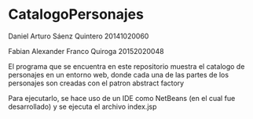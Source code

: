# CatalogoPersonajes

Daniel Arturo Sáenz Quintero 20141020060

Fabian Alexander Franco Quiroga 20152020048

El programa que se encuentra en este repositorio muestra el catalogo de personajes en un entorno web, donde cada una de las partes de los personajes son creadas con el patron abstract factory

Para ejecutarlo, se hace uso de un IDE como NetBeans (en el cual fue desarrollado) y se ejecuta el archivo index.jsp
